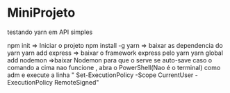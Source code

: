 # MiniProjeto
testando yarn em API simples

npm init => Iniciar o projeto
npm install -g yarn => baixar as dependencia do yarn
yarn add express => baixar o framework express pelo yarn
yarn global add nodemon =>baixar Nodemon para que o serve se auto-save
caso o comando a cima nao funcione , abra o PowerShell(Nao é o terminal) como adm e execute a linha " Set-ExecutionPolicy -Scope CurrentUser -ExecutionPolicy RemoteSigned"